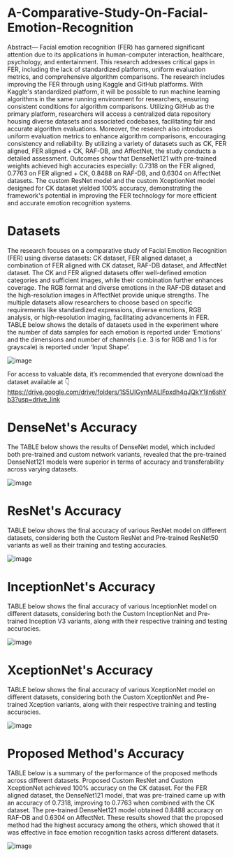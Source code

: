 # A-Comparative-Study-On-Facial-Emotion-Recognition

Abstract— Facial emotion recognition (FER) has garnered significant attention due to its applications in human-computer interaction, healthcare, psychology, and entertainment. This research addresses critical gaps in FER, including the lack of standardized platforms, uniform evaluation metrics, and comprehensive algorithm comparisons. The research includes improving the FER through using Kaggle and GitHub platforms. With Kaggle's standardized platform, it will be possible to run machine learning algorithms in the same running environment for researchers, ensuring consistent conditions for algorithm comparisons. Utilizing GitHub as the primary platform, researchers will access a centralized data repository housing diverse datasets and associated codebases, facilitating fair and accurate algorithm evaluations. Moreover, the research also introduces uniform evaluation metrics to enhance algorithm comparisons, encouraging consistency and reliability. By utilizing a variety of datasets such as CK, FER aligned, FER aligned + CK, RAF-DB, and AffectNet, the study conducts a detailed assessment. Outcomes show that DenseNet121 with pre-trained weights achieved high accuracies especially: 0.7318 on the FER aligned, 0.7763 on FER aligned + CK, 0.8488 on RAF-DB, and 0.6304 on AffectNet datasets. The custom ResNet model and the custom XceptionNet model designed for CK dataset yielded 100% accuracy, demonstrating the framework's potential in improving the FER technology for more efficient and accurate emotion recognition systems.

# Datasets

The research focuses on a comparative study of Facial Emotion Recognition (FER) using diverse datasets: CK dataset, FER aligned dataset, a combination of FER aligned with CK dataset, RAF-DB dataset, and AffectNet dataset. The CK and FER aligned datasets offer well-defined emotion categories and sufficient images, while their combination further enhances coverage. The RGB format and diverse emotions in the RAF-DB dataset and the high-resolution images in AffectNet provide unique strengths. The multiple datasets allow researchers to choose based on specific requirements like standardized expressions, diverse emotions, RGB analysis, or high-resolution imaging, facilitating advancements in FER. TABLE below shows the details of datasets used in the experiment where the number of data samples for each emotion is reported under ‘Emotions’ and the dimensions and number of channels (i.e. 3 is for RGB and 1 is for grayscale) is reported under ‘Input Shape’.

![image](https://github.com/JoskenGan/A-Comparative-Study-On-Facial-Emotion-Recognition/assets/168083511/44632d6e-1758-42aa-b305-fb3eebf396f3)


For access to valuable data, it’s recommended that everyone download the dataset available at 👇https://drive.google.com/drive/folders/1S5UIGynMALlFpxdh4qJQkY1jln6shYb3?usp=drive_link 

# DenseNet's Accuracy

The TABLE below shows the results of DenseNet model, which included both pre-trained and custom network variants, revealed that the pre-trained DenseNet121 models were superior in terms of accuracy and transferability across varying datasets.

![image](https://github.com/JoskenGan/A-Comparative-Study-On-Facial-Emotion-Recognition/assets/168083511/1fa2342c-1852-43ba-ae6c-50446e3ed5c5)

# ResNet's Accuracy

TABLE below shows the final accuracy of various ResNet model on different datasets, considering both the Custom ResNet and Pre-trained ResNet50 variants as well as their training and testing accuracies.

![image](https://github.com/JoskenGan/A-Comparative-Study-On-Facial-Emotion-Recognition/assets/168083511/ff5baabf-d7a7-4f58-88ef-674b711a2139)


# InceptionNet's Accuracy

TABLE below shows the final accuracy of various InceptionNet model on different datasets, considering both the Custom InceptionNet and Pre-trained Inception V3 variants, along with their respective training and testing accuracies.

![image](https://github.com/JoskenGan/A-Comparative-Study-On-Facial-Emotion-Recognition/assets/168083511/3c9fd3eb-0e6c-4f3d-aebd-7c31a7be9674)

# XceptionNet's Accuracy

TABLE below shows the final accuracy of various XceptionNet model on different datasets, considering both the Custom XceptionNet and Pre-trained Xception variants, along with their respective training and testing accuracies.

![image](https://github.com/JoskenGan/A-Comparative-Study-On-Facial-Emotion-Recognition/assets/168083511/24c57d66-60f0-43da-957d-8894b396e38e)

# Proposed Method's Accuracy

TABLE below is a summary of the performance of the proposed methods across different datasets. Proposed Custom ResNet and Custom XceptionNet achieved 100% accuracy on the CK dataset. For the FER aligned dataset, the DenseNet121 model, that was pre-trained came up with an accuracy of 0.7318, improving to 0.7763 when combined with the CK dataset. The pre-trained DenseNet121 model obtained 0.8488 accuracy on RAF-DB and 0.6304 on AffectNet. These results showed that the proposed method had the highest accuracy among the others, which showed that it was effective in face emotion recognition tasks across different datasets.

![image](https://github.com/JoskenGan/A-Comparative-Study-On-Facial-Emotion-Recognition/assets/168083511/4316f771-ba1a-4390-bbed-a85ecdd2327d)

